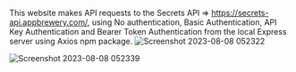 This website makes API requests to the Secrets API => https://secrets-api.appbrewery.com/, using No authentication, Basic Authentication, API Key Authentication and Bearer Token Authentication from the local Express server using Axios npm package.
![Screenshot 2023-08-08 052322](https://github.com/aryaa0502/APIrequest/assets/101689725/770039b4-d2a9-4309-81dd-8797c4c72106)

![Screenshot 2023-08-08 052339](https://github.com/aryaa0502/APIrequest/assets/101689725/a5c9eb5d-5496-48d7-9e61-f4c5f89b1cb3)
